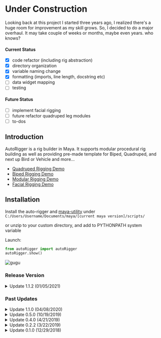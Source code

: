 # Under Construction

Looking back at this project I started three years ago, I realized there's a huge
room for improvement as my skill grows. So, I decided to do a major overhaul. It may take couple of weeks or 
months, maybe even years. who knows?

#### Current Status

- [x] code refactor (including rig abstraction)
- [x] directory organization
- [x] variable naming change
- [x] formatting (imports, line length, docstring etc)
- [ ] data widget mapping
- [ ] testing

#### Future Status

- [ ] implement facial rigging
- [ ] future refactor quadruped leg modules
- [ ] to-dos

## Introduction

AutoRigger is a rig builder in Maya. It supports modular procedural rig building as well
as providing pre-made template for Biped, Quadruped, and next up Bird or Vehicle and more...

- [Quadruped Rigging Demo](https://youtu.be/GT15B_x8R9w)
- [Biped Rigging Demo](https://vimeo.com/372001985)
- [Modular Rigging Demo](https://vimeo.com/367496504)
- [Facial Rigging Demo](https://www.youtube.com/watch?v=Vnmq4ok0KUs)

## Installation

Install the auto-rigger and [maya-utility](https://github.com/leixingyu/maya-utility) under
`C:/Users/Username/Documents/maya/[current maya version]/scripts/`

or unzip to your custom directory, and add to PYTHONPATH system variable 

Launch:
```python
from autoRigger import autoRigger
autoRigger.show()
```

![gugu](https://i.imgur.com/9E5V0Rn.png)

### Release Version

<details>
  <summary>Update 1.1.2 (01/05/2021)</summary>
  <p>*updated code format to better adhere with PEP8</p>
  <p>*improved naming convention</p>
  <p>*updated user-interface
</details>

### Past Updates

<details>
  <summary>Update 1.1.0 (04/08/2020)</summary>
  <p>*added quadruped template</p>
  <p>*added biped template</p>
</details>

<details>
  <summary>Update 0.5.0 (10/19/2019)</summary>
  <p>*added modular system</p>
  <p>*updated new interface and functions</p>
</details>

<details>
  <summary>Update 0.4.0 (4/21/2019)</summary>
  <p>*integrated Body and Facial Rigging System</p>
  <p>*added Face Picker</p>
</details>

<details>
  <summary>Update 0.2.2 (3/22/2019)</summary>
  <p>*IK/FK Arm</p>
  <p>*Foot Roll and Foot Bank</p>
  <p>*Flexible Spine Control</p>
</details>

<details>
  <summary>Update 0.1.0 (12/29/2018)</summary>
  <p>*included adjustable spine and finger number</p>
  <p>*included one-click controller + constraint + default weightpaint</p>
  <p>*included Fore-arm twist and Foot roll</p>
</details>

